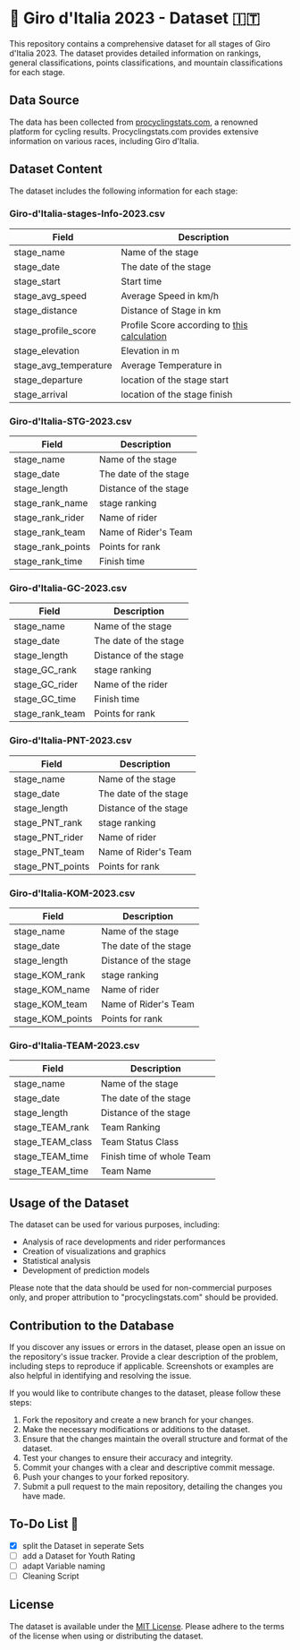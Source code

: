 # 🚴 Giro d'Italia 2023 - Dataset 🇮🇹

This repository contains a comprehensive dataset for all stages of Giro d'Italia 2023. The dataset provides detailed information on rankings, general classifications, points classifications, and mountain classifications for each stage.

## Data Source

The data has been collected from [procyclingstats.com](https://www.procyclingstats.com/), a renowned platform for cycling results. Procyclingstats.com provides extensive information on various races, including Giro d'Italia.

## Dataset Content

The dataset includes the following information for each stage:

### Giro-d'Italia-stages-Info-2023.csv

| Field                   | Description                                           |
|-------------------------|-------------------------------------------------------|
| stage_name              | Name of the stage                                     |
| stage_date              | The date of the stage                                 |
| stage_start             | Start time                                            |
| stage_avg_speed         | Average Speed in km/h                                 |
| stage_distance          | Distance of Stage in km                               |
| stage_profile_score     | Profile Score according to [this calculation](https://www.procyclingstats.com/info/profile-score-explained)            |
| stage_elevation         | Elevation in m                                        |
| stage_avg_temperature   | Average Temperature in                                |
| stage_departure         | location of the stage start                           |
| stage_arrival           | location of the stage finish                          |

### Giro-d'Italia-STG-2023.csv

| Field                   | Description                                           |
|-------------------------|-------------------------------------------------------|
| stage_name              | Name of the stage                                     |
| stage_date              | The date of the stage                                 |
| stage_length            | Distance of the stage                                 |
| stage_rank_name         | stage ranking                                         |
| stage_rank_rider        | Name of rider                                         |
| stage_rank_team         | Name of Rider's Team                                  |
| stage_rank_points       | Points for rank                                       |
| stage_rank_time         | Finish time                                           |

### Giro-d'Italia-GC-2023.csv

| Field                   | Description                                           |
|-------------------------|-------------------------------------------------------|
| stage_name              | Name of the stage                                     |
| stage_date              | The date of the stage                                 |
| stage_length            | Distance of the stage                                 |
| stage_GC_rank           | stage ranking                                         |
| stage_GC_rider          | Name of the rider                                     |
| stage_GC_time           | Finish time                                           |
| stage_rank_team         | Points for rank                                       |


### Giro-d'Italia-PNT-2023.csv

| Field                   | Description                                           |
|-------------------------|-------------------------------------------------------|
| stage_name              | Name of the stage                                     |
| stage_date              | The date of the stage                                 |
| stage_length            | Distance of the stage                                 |
| stage_PNT_rank          | stage ranking                                         |
| stage_PNT_rider         | Name of rider                                         |
| stage_PNT_team          | Name of Rider's Team                                  |
| stage_PNT_points        | Points for rank                                       |

### Giro-d'Italia-KOM-2023.csv

| Field                   | Description                                           |
|-------------------------|-------------------------------------------------------|
| stage_name              | Name of the stage                                     |
| stage_date              | The date of the stage                                 |
| stage_length            | Distance of the stage                                 |
| stage_KOM_rank          | stage ranking                                         |
| stage_KOM_name          | Name of rider                                         |
| stage_KOM_team          | Name of Rider's Team                                  |
| stage_KOM_points        | Points for rank                                       |

### Giro-d'Italia-TEAM-2023.csv

| Field                   | Description                                           |
|-------------------------|-------------------------------------------------------|
| stage_name              | Name of the stage                                     |
| stage_date              | The date of the stage                                 |
| stage_length            | Distance of the stage                                 |
| stage_TEAM_rank         | Team Ranking                                          |
| stage_TEAM_class        | Team Status Class                                     |
| stage_TEAM_time         | Finish time of whole Team                             |
| stage_TEAM_time         | Team Name                                             |


## Usage of the Dataset

The dataset can be used for various purposes, including:

- Analysis of race developments and rider performances
- Creation of visualizations and graphics
- Statistical analysis
- Development of prediction models

Please note that the data should be used for non-commercial purposes only, and proper attribution to "procyclingstats.com" should be provided.

## Contribution to the Database

If you discover any issues or errors in the dataset, please open an issue on the repository's issue tracker. Provide a clear description of the problem, including steps to reproduce if applicable. Screenshots or examples are also helpful in identifying and resolving the issue.

If you would like to contribute changes to the dataset, please follow these steps:

1. Fork the repository and create a new branch for your changes.
2. Make the necessary modifications or additions to the dataset.
3. Ensure that the changes maintain the overall structure and format of the dataset.
4. Test your changes to ensure their accuracy and integrity.
5. Commit your changes with a clear and descriptive commit message.
6. Push your changes to your forked repository.
7. Submit a pull request to the main repository, detailing the changes you have made.

## To-Do List 📝

- [x] split the Dataset in seperate Sets
- [ ] add a Dataset for Youth Rating
- [ ] adapt Variable naming
- [ ] Cleaning Script

## License

The dataset is available under the [MIT License](LICENSE.md). Please adhere to the terms of the license when using or distributing the dataset.
